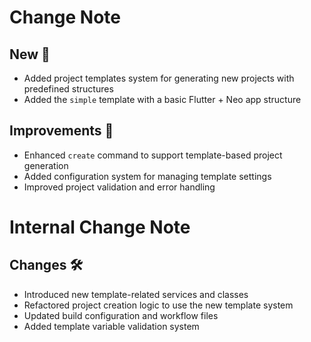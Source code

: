 <!-- markdownlint-disable MD041 -->

# Change Note

## New 🚀

- Added project templates system for generating new projects with predefined structures
- Added the `simple` template with a basic Flutter + Neo app structure

## Improvements 💪

- Enhanced `create` command to support template-based project generation
- Added configuration system for managing template settings
- Improved project validation and error handling

# Internal Change Note

## Changes 🛠️

- Introduced new template-related services and classes
- Refactored project creation logic to use the new template system
- Updated build configuration and workflow files
- Added template variable validation system
